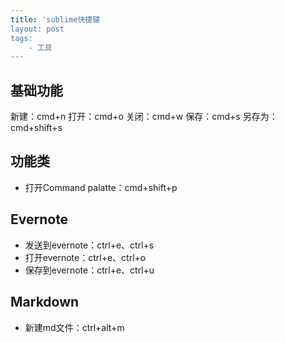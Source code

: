 ```yaml
---
title: 'sublime快捷键
layout: post
tags:
    - 工具
---
```

## 基础功能

新建：cmd+n
打开：cmd+o
关闭：cmd+w
保存：cmd+s
另存为：cmd+shift+s


## 功能类

* 打开Command palatte：cmd+shift+p


## Evernote

* 发送到evernote：ctrl+e、ctrl+s
* 打开evernote：ctrl+e、ctrl+o
* 保存到evernote：ctrl+e、ctrl+u

## Markdown

* 新建md文件：ctrl+alt+m
